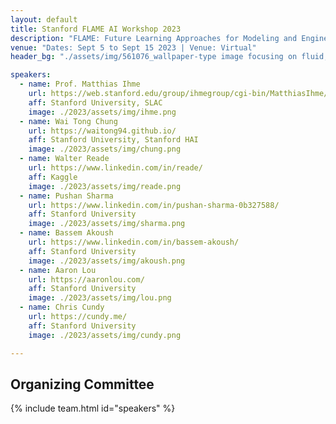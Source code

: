 ```yaml
---
layout: default
title: Stanford FLAME AI Workshop 2023
description: "FLAME: Future Learning Approaches for Modeling and Engineering"
venue: "Dates: Sept 5 to Sept 15 2023 | Venue: Virtual"
header_bg: "./assets/img/561076_wallpaper-type image focusing on fluid, flames, en_xl-beta-v2-2-2.png"

speakers:
  - name: Prof. Matthias Ihme
    url: https://web.stanford.edu/group/ihmegroup/cgi-bin/MatthiasIhme/people/matthias-ihme/
    aff: Stanford University, SLAC 
    image: ./2023/assets/img/ihme.png
  - name: Wai Tong Chung
    url: https://waitong94.github.io/
    aff: Stanford University, Stanford HAI
    image: ./2023/assets/img/chung.png
  - name: Walter Reade
    url: https://www.linkedin.com/in/reade/
    aff: Kaggle
    image: ./2023/assets/img/reade.png
  - name: Pushan Sharma
    url: https://www.linkedin.com/in/pushan-sharma-0b327588/
    aff: Stanford University
    image: ./2023/assets/img/sharma.png
  - name: Bassem Akoush
    url: https://www.linkedin.com/in/bassem-akoush/
    aff: Stanford University
    image: ./2023/assets/img/akoush.png
  - name: Aaron Lou
    url: https://aaronlou.com/
    aff: Stanford University
    image: ./2023/assets/img/lou.png
  - name: Chris Cundy
    url: https://cundy.me/
    aff: Stanford University
    image: ./2023/assets/img/cundy.png

---
```




## Organizing Committee


{% include team.html id="speakers" %}